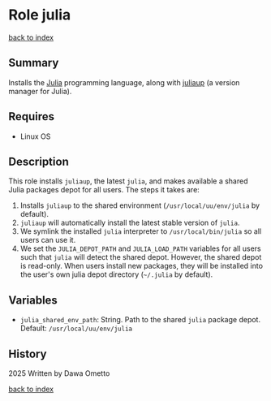 # Role julia
[back to index](../index.md#Roles)

## Summary
Installs the [Julia](https://julialang.org/) programming language, along with [juliaup](https://github.com/JuliaLang/juliaup) (a version manager for Julia).

## Requires

- Linux OS

## Description

This role installs `juliaup`, the latest `julia`, and makes available a shared Julia packages depot for all users. The steps it takes are:

1. Installs `juliaup` to the shared environment (`/usr/local/uu/env/julia` by default).
2. `juliaup` will automatically install the latest stable version of `julia`.
3. We symlink the installed `julia` interpreter to `/usr/local/bin/julia` so all users can use it.
4. We set the `JULIA_DEPOT_PATH` and `JULIA_LOAD_PATH` variables for all users such that `julia` will detect the shared depot. However, the shared depot is read-only. When users install new packages, they will be installed into the user's own julia depot directory (`~/.julia` by default).

## Variables

- `julia_shared_env_path`: String. Path to the shared `julia` package depot. Default: `/usr/local/uu/env/julia`

## History
2025 Written by Dawa Ometto

[back to index](../index.md#Roles)
